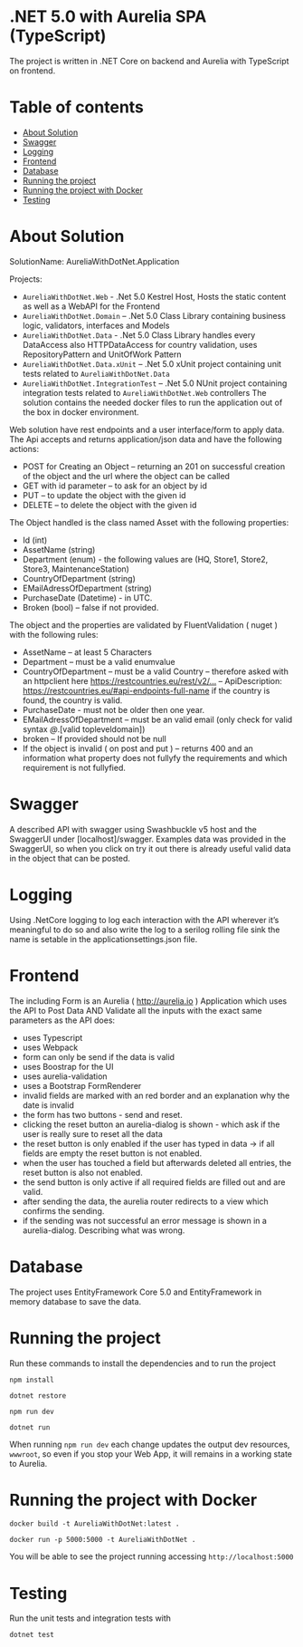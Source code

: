 # .NET 5.0 with Aurelia SPA (TypeScript)

The project is written in .NET Core on backend and Aurelia with TypeScript on frontend.

Table of contents
=================

<!--ts-->
   * [About Solution](#about-solution)
   * [Swagger](#swagger)
   * [Logging](#logging)
   * [Frontend](#frontend)
   * [Database](#database)
   * [Running the project](#running-the-project)
   * [Running the project with Docker](#running-the-project-with-docker)
   * [Testing](#testing)
<!--te-->
	 
About Solution
============

SolutionName: AureliaWithDotNet.Application

Projects:
* `AureliaWithDotNet.Web` - .Net 5.0 Kestrel Host, Hosts the static content as well as a WebAPI for the Frontend
* `AureliaWithDotNet.Domain` – .Net 5.0 Class Library containing business logic, validators, interfaces and Models
* `AureliaWithDotNet.Data` - .Net 5.0 Class Library handles every DataAccess also HTTPDataAccess for country validation, uses RepositoryPattern and UnitOfWork Pattern
* `AureliaWithDotNet.Data.xUnit` – .Net 5.0 xUnit project containing unit tests related to `AureliaWithDotNet.Data`
* `AureliaWithDotNet.IntegrationTest` – .Net 5.0 NUnit project containing integration tests related to `AureliaWithDotNet.Web` controllers
The solution contains the needed docker files to run the application out of the box in docker environment.

Web solution have rest endpoints and a user interface/form to apply data.
The Api accepts and returns application/json data and have the following actions:
* POST for Creating an Object – returning an 201 on successful creation of the object and the url where the object can be called
* GET with id parameter – to ask for an object by id
* PUT – to update the object with the given id
* DELETE – to delete the object with the given id

The Object handled is the class named Asset with the following properties:
* Id (int)
* AssetName (string)
* Department (enum) - the following values are (HQ, Store1, Store2, Store3, MaintenanceStation)
* CountryOfDepartment (string)
* EMailAdressOfDepartment (string)
* PurchaseDate (Datetime) - in UTC.
* Broken (bool) – false if not provided.

The object and the properties are validated by FluentValidation ( nuget ) with the following rules:
* AssetName – at least 5 Characters
* Department – must be a valid enumvalue
* CountryOfDepartment – must be a valid Country – therefore asked with an httpclient here https://restcountries.eu/rest/v2/… – ApiDescription: https://restcountries.eu/#api-endpoints-full-name if the country is found, the country is valid.
* PurchaseDate - must not be older then one year.
* EMailAdressOfDepartment – must be an valid email (only check for valid syntax *@*.[valid topleveldomain])
* broken – If provided should not be null
* If the object is invalid ( on post and put ) – returns 400 and an information what property does not fullyfy the requirements and which requirement is not fullyfied.

Swagger
============

A described API with swagger using Swashbuckle v5 host and the SwaggerUI under [localhost]/swagger.
Examples data was provided in the SwaggerUI, so when you click on try it out there is already useful valid data in the object that can be posted.

Logging
============

Using .NetCore logging to log each interaction with the API wherever it’s meaningful to do so and also write the log to a 
serilog rolling file sink the name is setable in the applicationsettings.json file. 

Frontend
============

The including Form is an Aurelia ( http://aurelia.io ) Application which uses the API to Post Data AND Validate all the inputs with the exact same parameters as the API does:

* uses Typescript
* uses Webpack
* form can only be send if the data is valid
* uses Boostrap for the UI
* uses aurelia-validation
* uses a Bootstrap FormRenderer
* invalid fields are marked with an red border and an explanation why the date is invalid
* the form has two buttons - send and reset.
* clicking the reset button an aurelia-dialog is shown - which ask if the user is really sure to reset all the data
* the reset button is only enabled if the user has typed in data -> if all fields are empty the reset button is not enabled.
* when the user has touched a field but afterwards deleted all entries, the reset button is also not enabled.
* the send button is only active if all required fields are filled out and are valid.
* after sending the data, the aurelia router redirects to a view which confirms the sending.
* if the sending was not successful an error message is shown in a aurelia-dialog. Describing what was wrong.

Database
============

The project uses EntityFramework Core 5.0 and EntityFramework in memory database to save the data.

Running the project
============

Run these commands to install the dependencies and to run the project

	npm install
	
	dotnet restore
	
	npm run dev
	
	dotnet run
	
When running `npm run dev` each change updates the output dev resources, `wwwroot`, so even if you stop your Web App, it will remains in a working state to Aurelia.

Running the project with Docker
============

	docker build -t AureliaWithDotNet:latest .
	
	docker run -p 5000:5000 -t AureliaWithDotNet .
	
You will be able to see the project running accessing `http://localhost:5000`

Testing
============

Run the unit tests and integration tests with

    dotnet test